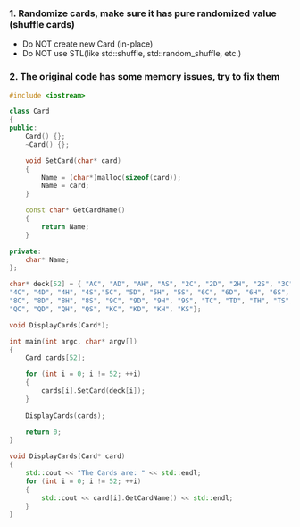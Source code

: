 ### 1. Randomize cards, make sure it has pure randomized value (shuffle cards)
* Do NOT create new Card (in-place)
* Do NOT use STL(like std::shuffle, std::random_shuffle, etc.)
### 2. The original code has some memory issues, try to fix them

```c++
#include <iostream>

class Card
{
public:
	Card() {};
	~Card() {};

	void SetCard(char* card)
	{
		Name = (char*)malloc(sizeof(card));
		Name = card;
	}

	const char* GetCardName()
	{
		return Name;
	}

private:
	char* Name;
};

char* deck[52] = { "AC", "AD", "AH", "AS", "2C", "2D", "2H", "2S", "3C", "3D", "3H", "3S",
"4C", "4D", "4H", "4S","5C", "5D", "5H", "5S", "6C", "6D", "6H", "6S", "7C", "7D", "7H", "7S",
"8C", "8D", "8H", "8S", "9C", "9D", "9H", "9S", "TC", "TD", "TH", "TS", "JC", "JD", "JH", "JS",
"QC", "QD", "QH", "QS", "KC", "KD", "KH", "KS"};

void DisplayCards(Card*);

int main(int argc, char* argv[])
{
	Card cards[52];

	for (int i = 0; i != 52; ++i)
	{
		cards[i].SetCard(deck[i]);
	}
	
	DisplayCards(cards);

	return 0;
}

void DisplayCards(Card* card)
{
	std::cout << "The Cards are: " << std::endl;
	for (int i = 0; i != 52; ++i)
	{
		std::cout << card[i].GetCardName() << std::endl;
	}
}
```
